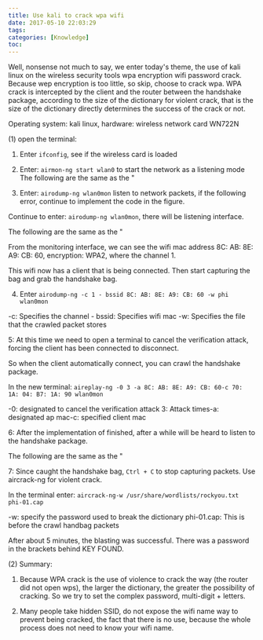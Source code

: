 ```yaml
---
title: Use kali to crack wpa wifi
date: 2017-05-10 22:03:29
tags: 
categories: [Knowledge]
toc:
---
```

Well, nonsense not much to say, we enter today's theme, the use of kali linux on the wireless security tools wpa encryption wifi password crack. Because wep encryption is too little, so skip, choose to crack wpa. WPA crack is intercepted by the client and the router between the handshake package, according to the size of the dictionary for violent crack, that is the size of the dictionary directly determines the success of the crack or not.

Operating system: kali linux, hardware: wireless network card WN722N

(1) open the terminal: 
1. Enter `ifconfig`, see if the wireless card is loaded
2. Enter: `airmon-ng start wlan0` to start the network as a listening mode
The following are the same as the "

3. Enter: `airodump-ng wlan0mon` listen to network packets, if the following error, continue to implement the code in the figure.

Continue to enter: `airodump-ng wlan0mon`, there will be listening interface.

The following are the same as the "


From the monitoring interface, we can see the wifi mac address 8C: AB: 8E: A9: CB: 60, encryption: WPA2, where the channel 1.

This wifi now has a client that is being connected. Then start capturing the bag and grab the handshake bag.
 

4. Enter `airodump-ng -c 1 - bssid 8C: AB: 8E: A9: CB: 60 -w phi wlan0mon`

-c: Specifies the channel - bssid: Specifies wifi mac -w: Specifies the file that the crawled packet stores


5: At this time we need to open a terminal to cancel the verification attack, forcing the client has been connected to disconnect.

So when the client automatically connect, you can crawl the handshake package.


In the new terminal: `aireplay-ng -0 3 -a 8C: AB: 8E: A9: CB: 60-c 70: 1A: 04: B7: 1A: 90 wlan0mon`

-0: designated to cancel the verification attack 3: Attack times-a: designated ap mac-c: specified client mac


6: After the implementation of finished, after a while will be heard to listen to the handshake package.

The following are the same as the "


7: Since caught the handshake bag, `Ctrl + C` to stop capturing packets. Use aircrack-ng for violent crack.

In the terminal enter: `aircrack-ng-w /usr/share/wordlists/rockyou.txt phi-01.cap`

-w: specify the password used to break the dictionary phi-01.cap: This is before the crawl handbag packets

After about 5 minutes, the blasting was successful. There was a password in the brackets behind KEY FOUND.


(2) Summary:

1. Because WPA crack is the use of violence to crack the way (the router did not open wps), the larger the dictionary, the greater the possibility of cracking. So we try to set the complex password, multi-digit + letters.

2. Many people take hidden SSID, do not expose the wifi name way to prevent being cracked, the fact that there is no use, because the whole process does not need to know your wifi name.
